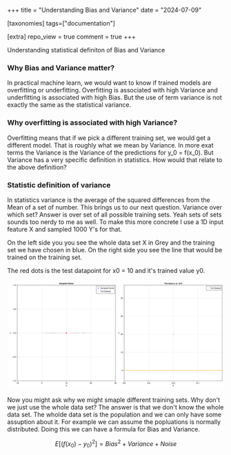 +++
title = "Understanding Bias and Variance"
date = "2024-07-09"

[taxonomies]
tags=["documentation"]

[extra]
repo_view = true
comment = true
+++

Understanding statistical definiton of Bias and Variance
 
 ### Why Bias and Variance matter?
In practical machine learn,   we would want to know if trained models are overfitting or underfitting.
Overfitting is associated with high Variance and underfitting is associated with high Bias.
But the use of term variance is not exactly the same as the statistical variance.

### Why overfitting is associated with high Variance?
Overfitting means that if we pick a different training set, we would get a different model. That is roughly what we mean by Variance. 
In more exat terms the Variance is the Variance of the predictions for y_0 = f(x_0).
But Variance has a very specific definition in statistics. How would that relate to the above definition?

### Statistic definition of variance
In statistics variance is the average of the squared differences from the Mean of a set of number.
This brings us to our next question. Variance over which set? Answer is over set of all possible training sets. Yeah sets of sets sounds too nerdy to me as well.
To make this more concrete I use a 1D input feature X and sampled 1000 Y's for that. 

On the left side you you see the whole data set X in Grey and the training set we have chosen in blue. 
On the right side you see the line that would be trained on the training set.

The red dots is the test datapoint for x0 = 10 and it's trained value y0. 

<img src="https://raw.githubusercontent.com/aminehd/JuliaAnimationForML/main/outward_sampling_with_removal_1D.gif" alt="PCA in 3D" id="img1">

Now you might ask why we might smaple different training sets. Why don't we just use the whole data set?
The answer is that we don't know the whole data set. The wholde data set is the population and we can only have some assuption about it. For example we can assume the popluations is normally distributed.
Doing this we can have a formula for Bias and Variance.

$$
E[(f(x_0) - y_0)^2] = Bias^2 + Variance + Noise
$$
